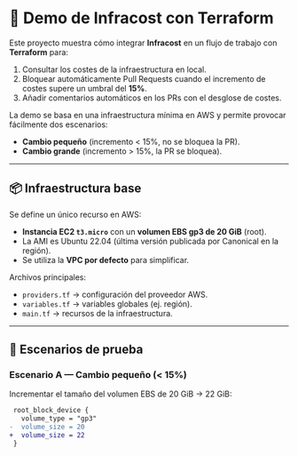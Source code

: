 # 🚀 Demo de Infracost con Terraform

Este proyecto muestra cómo integrar **Infracost** en un flujo de trabajo con **Terraform** para:

1. Consultar los costes de la infraestructura en local.  
2. Bloquear automáticamente Pull Requests cuando el incremento de costes supere un umbral del **15%**.  
3. Añadir comentarios automáticos en los PRs con el desglose de costes.  

La demo se basa en una infraestructura mínima en AWS y permite provocar fácilmente dos escenarios:  
- **Cambio pequeño** (incremento < 15%, no se bloquea la PR).  
- **Cambio grande** (incremento > 15%, la PR se bloquea).

---

## 📦 Infraestructura base

Se define un único recurso en AWS:

- **Instancia EC2 `t3.micro`** con un **volumen EBS gp3 de 20 GiB** (root).  
- La AMI es Ubuntu 22.04 (última versión publicada por Canonical en la región).  
- Se utiliza la **VPC por defecto** para simplificar.

Archivos principales:
- `providers.tf` → configuración del proveedor AWS.  
- `variables.tf` → variables globales (ej. región).  
- `main.tf` → recursos de la infraestructura.

---

## 🧪 Escenarios de prueba

### Escenario A — Cambio pequeño (< 15%)
Incrementar el tamaño del volumen EBS de 20 GiB → 22 GiB:

```diff
 root_block_device {
   volume_type = "gp3"
-  volume_size = 20
+  volume_size = 22
 }
